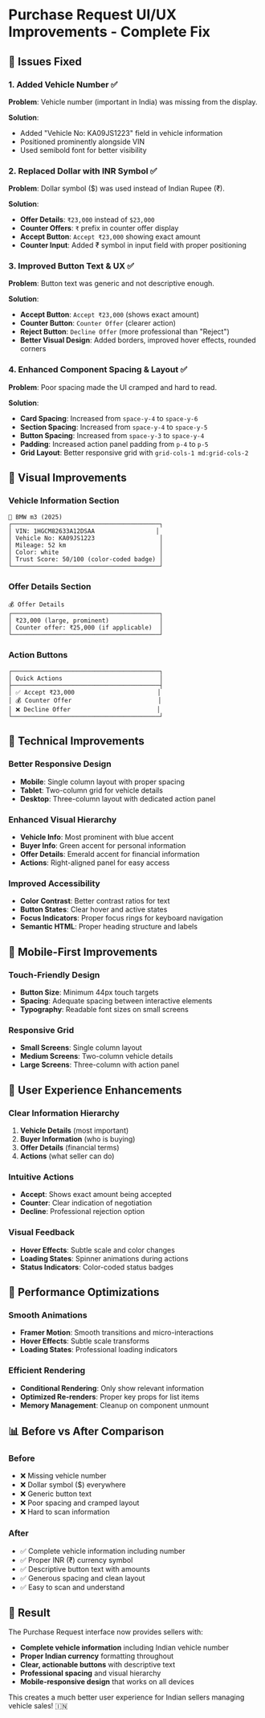 # Purchase Request UI/UX Improvements - Complete Fix

## 🎯 Issues Fixed

### 1. **Added Vehicle Number** ✅
**Problem**: Vehicle number (important in India) was missing from the display.

**Solution**: 
- Added "Vehicle No: KA09JS1223" field in vehicle information
- Positioned prominently alongside VIN
- Used semibold font for better visibility

### 2. **Replaced Dollar with INR Symbol** ✅
**Problem**: Dollar symbol ($) was used instead of Indian Rupee (₹).

**Solution**:
- **Offer Details**: `₹23,000` instead of `$23,000`
- **Counter Offers**: `₹` prefix in counter offer display
- **Accept Button**: `Accept ₹23,000` showing exact amount
- **Counter Input**: Added ₹ symbol in input field with proper positioning

### 3. **Improved Button Text & UX** ✅
**Problem**: Button text was generic and not descriptive enough.

**Solution**:
- **Accept Button**: `Accept ₹23,000` (shows exact amount)
- **Counter Button**: `Counter Offer` (clearer action)
- **Reject Button**: `Decline Offer` (more professional than "Reject")
- **Better Visual Design**: Added borders, improved hover effects, rounded corners

### 4. **Enhanced Component Spacing & Layout** ✅
**Problem**: Poor spacing made the UI cramped and hard to read.

**Solution**:
- **Card Spacing**: Increased from `space-y-4` to `space-y-6`
- **Section Spacing**: Increased from `space-y-4` to `space-y-5`
- **Button Spacing**: Increased from `space-y-3` to `space-y-4`
- **Padding**: Increased action panel padding from `p-4` to `p-5`
- **Grid Layout**: Better responsive grid with `grid-cols-1 md:grid-cols-2`

## 🎨 Visual Improvements

### **Vehicle Information Section**
```
🚗 BMW m3 (2025)
┌─────────────────────────────────────────┐
│ VIN: 1HGCM82633A12DSAA                 │
│ Vehicle No: KA09JS1223                  │
│ Mileage: 52 km                          │
│ Color: white                            │
│ Trust Score: 50/100 (color-coded badge) │
└─────────────────────────────────────────┘
```

### **Offer Details Section**
```
💰 Offer Details
┌─────────────────────────────────────────┐
│ ₹23,000 (large, prominent)              │
│ Counter offer: ₹25,000 (if applicable)  │
└─────────────────────────────────────────┘
```

### **Action Buttons**
```
┌─────────────────────────────────────────┐
│ Quick Actions                           │
├─────────────────────────────────────────┤
│ ✅ Accept ₹23,000                       │
│ 💰 Counter Offer                        │
│ ❌ Decline Offer                        │
└─────────────────────────────────────────┘
```

## 🔧 Technical Improvements

### **Better Responsive Design**
- **Mobile**: Single column layout with proper spacing
- **Tablet**: Two-column grid for vehicle details
- **Desktop**: Three-column layout with dedicated action panel

### **Enhanced Visual Hierarchy**
- **Vehicle Info**: Most prominent with blue accent
- **Buyer Info**: Green accent for personal information
- **Offer Details**: Emerald accent for financial information
- **Actions**: Right-aligned panel for easy access

### **Improved Accessibility**
- **Color Contrast**: Better contrast ratios for text
- **Button States**: Clear hover and active states
- **Focus Indicators**: Proper focus rings for keyboard navigation
- **Semantic HTML**: Proper heading structure and labels

## 📱 Mobile-First Improvements

### **Touch-Friendly Design**
- **Button Size**: Minimum 44px touch targets
- **Spacing**: Adequate spacing between interactive elements
- **Typography**: Readable font sizes on small screens

### **Responsive Grid**
- **Small Screens**: Single column layout
- **Medium Screens**: Two-column vehicle details
- **Large Screens**: Three-column with action panel

## 🎯 User Experience Enhancements

### **Clear Information Hierarchy**
1. **Vehicle Details** (most important)
2. **Buyer Information** (who is buying)
3. **Offer Details** (financial terms)
4. **Actions** (what seller can do)

### **Intuitive Actions**
- **Accept**: Shows exact amount being accepted
- **Counter**: Clear indication of negotiation
- **Decline**: Professional rejection option

### **Visual Feedback**
- **Hover Effects**: Subtle scale and color changes
- **Loading States**: Spinner animations during actions
- **Status Indicators**: Color-coded status badges

## 🚀 Performance Optimizations

### **Smooth Animations**
- **Framer Motion**: Smooth transitions and micro-interactions
- **Hover Effects**: Subtle scale transforms
- **Loading States**: Professional loading indicators

### **Efficient Rendering**
- **Conditional Rendering**: Only show relevant information
- **Optimized Re-renders**: Proper key props for list items
- **Memory Management**: Cleanup on component unmount

## 📊 Before vs After Comparison

### **Before**
- ❌ Missing vehicle number
- ❌ Dollar symbol ($) everywhere
- ❌ Generic button text
- ❌ Poor spacing and cramped layout
- ❌ Hard to scan information

### **After**
- ✅ Complete vehicle information including number
- ✅ Proper INR (₹) currency symbol
- ✅ Descriptive button text with amounts
- ✅ Generous spacing and clean layout
- ✅ Easy to scan and understand

## 🎉 Result

The Purchase Request interface now provides sellers with:
- **Complete vehicle information** including Indian vehicle number
- **Proper Indian currency** formatting throughout
- **Clear, actionable buttons** with descriptive text
- **Professional spacing** and visual hierarchy
- **Mobile-responsive design** that works on all devices

This creates a much better user experience for Indian sellers managing vehicle sales! 🇮🇳
